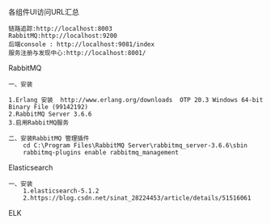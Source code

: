 各组件UI访问URL汇总

    链路追踪:http://localhost:8003
    RabbitMQ:http://localhost:9200
    后端console : http://localhost:9081/index
    服务注册与发现中心:http://localhost:8001/



RabbitMQ

    一、安装
    
    1.Erlang 安装  http://www.erlang.org/downloads  OTP 20.3 Windows 64-bit Binary File (99142192)
    2.RabbitMQ Server 3.6.6 
    3.启用RabbitMQ服务 
    
    二、安装RabbitMQ 管理插件
        cd C:\Program Files\RabbitMQ Server\rabbitmq_server-3.6.6\sbin
        rabbitmq-plugins enable rabbitmq_management
        
Elasticsearch

    一、安装
        1.elasticsearch-5.1.2
        2.https://blog.csdn.net/sinat_28224453/article/details/51516061
ELK

    
    